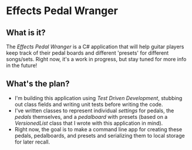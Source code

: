 # Effects Pedal Wranger

## What is it?

The *Effects Pedal Wranger* is a C# application that will help guitar players keep track of their pedal boards and different 'presets' for different songs/sets.
Right now, it's a work in progress, but stay tuned for more info in the future!

## What's the plan?

* I'm building this application using *Test Driven Development*, stubbing out class fields and writing unit tests before writing the code.
* I've written classes to represent individual *settings* for pedals, the *pedals* themselves, and a *pedalboard* with presets (based on a *VersionedList* class that I wrote with this application in mind).
* Right now, the goal is to make a command line app for creating these pedals, pedalboards, and presets and serializing them to local storage for later recall.